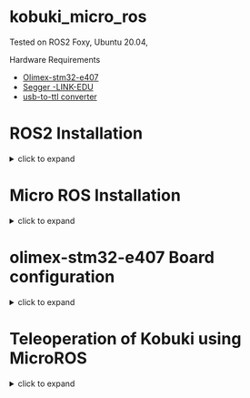 # kobuki_micro_ros

Tested on ROS2 Foxy, Ubuntu 20.04, 

Hardware Requirements
* [Olimex-stm32-e407](https://www.olimex.com/Products/ARM/ST/STM32-E407/open-source-hardware)
* [Segger -LINK-EDU](https://www.digikey.in/product-detail/en/segger-microcontroller-systems/8-08-90-J-LINK-EDU/899-1008-ND/2263130)
* [usb-to-ttl converter](https://www.electronicscomp.com/cp2102-usb-to-ttl-serial-converter-module)

# ROS2 Installation
<details>
<summary> click to expand </summary>
## Setup Locale

```
sudo locale-gen en_US en_US.UTF-8

sudo update-locale LC_ALL=en_US.UTF-8 LANG=en_US.UTF-8

export LANG=en_US.UTF-8
```

## Setup Sources

```
sudo apt update && sudo apt install curl gnupg2 lsb-release

curl -s https://raw.githubusercontent.com/ros/rosdistro/master/ros.asc | sudo apt-key add -

sudo sh -c 'echo "deb [arch=$(dpkg --print-architecture)] http://packages.ros.org/ros2/ubuntu $(lsb_release -cs) main" > /etc/apt/sources.list.d/ros2-latest.list'
```


## Install ROS2 Packages

```
sudo apt update
sudo apt install ros-foxy-desktop
source /opt/ros/foxy/setup.bash
sudo apt install python3-colcon-common-extensions
```


## Test the installation
```
ros2 run demo_nodes_cpp talker
ros2 run demo_nodes_py listener
```
![ros2_output](img/ros2_output1.png
)

</details>


# Micro ROS Installation

<details>
<summary> click to expand </summary>

## Update dependencies using rosdep

```
sudo apt update && rosdep update

sudo apt-get install python3-pip
```

## Build micro-ROS tools 

```
# Source the ROS 2 installation
sudo apt install python3-rosdep

source /opt/ros/foxy/setup.bash

mkdir ~/microros_ws

cd ~/microros_ws

git clone -b foxy https://github.com/micro-ROS/micro_ros_setup.git src/micro_ros_setup

rosdep install --from-path src --ignore-src -y

colcon build
source install/local_setup.bash
```
The build system’s workflow is a four-step procedure:

* Create step: This step is in charge of downloading all the required code repositories and cross-compilation toolchains for the specific hardware platform. Among these repositories, it will also download a collection of ready to use micro-ROS apps.

* Configure step: In this step, the user can select which app is going to be cross-compiled by the toolchain. Some other options, such as transport, agent’s IP address/port (for UDP transport) or device ID (for serial connections) will be also selected in this step.

* Build step: Here is where the cross-compilation takes place and the platform-specific binaries are generated.

* Flash step: The binaries generated in the previous step are flashed onto the hardware platform memory, in order to allow the execution of the micro-ROS app.

</details>

# olimex-stm32-e407 Board configuration 

<details>
<summary> click to expand </summary>

![olimex_board_layout_front](img/olimex_board_layout_front.png
)


| Pin Number      | Power Selection Input|
| ----------- | ----------- |
| 1 - 2      | +5V External DC Input       |
| 3 - 4   | +5V JTAG        |
| 5 - 6    | +5V USB OTG2     |
| 7 - 8    | +5V USB OTG1     |

![olimex_board_layout_back](img/olimex_board_layout_back.png
)


## Creating a new firmware workspace

```
ros2 run micro_ros_setup create_firmware_ws.sh <RTOS> <Platform>
```
In our case, use Seggar JTAG for flashing and powering the board( insert jumper to pin 3-4) of Olimex and power the JTAG by connecting the USB to power source. The Power LED (Red) will blink if connection is successful.

```
cd ~/microros_ws/
source install/local_setup.bash
ros2 run micro_ros_setup create_firmware_ws.sh freertos olimex-stm32-e407 
```
![micro_ros_creating_firmware](img/micro_ros_creating_firmware.png
)


Once the command is executed, a folder named firmware must be created in your workspace.
This step is in charge, among other things, of downloading a set of micro-ROS apps for the specific platform you are addressing. In the case of FreeRTOS, these are located at firmware/freertos_apps/apps. Each app is represented by a folder containing the following files:

* app.c: This file contains the logic of the application.

* app-colcon.meta: This file contains the micro-ROS app specific colcon configuration. 

!!! To check 
```
For the user to create its custom application, a folder <my_app> will need to be registered in this location, containing the two files just described.
```

## Configuring the firmware

The configuration step will set up the main micro-ROS options and select the desired application. It can be executed with the following command:

```
ros2 run micro_ros_setup configure_firmware.sh [APP] [OPTIONS]
```


The options available for this configuration step are:

* --transport or -t: udp, serial or any hardware-specific transport label

* --dev or -d: agent string descriptor in a serial-like transport

* --ip or -i: agent IP in a network-like transport

* --port or -p: agent port in a network-like transport

In this case, we will use a Serial transport (labeled as serial) and focus on the out-of-the-box int32_publisher application located at firmware/freertos_apps/apps/int32_publisher. To execute this application with the chosen transport, run the configuration command above by specifying the [APP] and [OPTIONS] parameters as below:

```
ros2 run micro_ros_setup configure_firmware.sh int32_publisher --transport serial
```

![micro_ros_configuring_firmware](img/micro_ros_configuring_firmware.png
)

## Building the firmware

```
ros2 run micro_ros_setup build_firmware.sh
```
Ignore the sdterr packages: it is due to cross compilations


![micro_ros_builiding_firmware](img/micro_ros_builiding_firmware.png
)

This will create bin and elf files.

## Flashing the firmware

Locate `/firmware/freertos_apps/microros_olimex_e407_extensions/build/micro-ROS.elf`

Then flash the firmware using Segger Jlink


|  Mode |  Jumper Position |
| ----------- | ----------- |
| Default Mode   | B0_0/B1_0     |
| Boot Mode    |    B0_1/B1_0  |

If the board is in boot mode (flashing), user GReen LED will not blink.

```
openocd -f ./interface/jlink.cfg -f ./target/stm32f4x.cfg -c init -c "reset halt" -c "flash write_image erase ~/home/koem-vinu/uros_ws/firmware/freertos_apps/microros_olimex_e407_extensions/build/micro-ROS.elf" -c "verify" -c "reset" -c "exit"
```

![micro_ros_flashing_firmware](img/micro_ros_flashing_firmware.png
)

Once flashing is done, change the jumpers to default mode and then press Reset button. You can see Green LED starts blinking.

## Creating the micro-ROS agent

Inorder to communicate with microROS client in the MCU we need a  micro-ROS agent to start talking with the rest of the ROS 2 world. To do that, create a micro-ROS agent:

Create the microROS agent workspace by command

```
ros2 run micro_ros_setup create_agent_ws.sh
```

Build  the microROS agent workspace by command and source the setup

```
ros2 run micro_ros_setup build_agent.sh
source install/local_setup.bash
```

Then, depending on the selected transport and RTOS, the board connection to the agent may differ.

* For serial communication -Use USB-TTL convertor
    
* For USB-SERIAL communication - Use onboard USB-OTG2 port to connect

![usb_ttl_olimex](/img/usb_ttl_olimex.png)

## Running the micro-ROS Agent

To give micro-ROS access to the ROS 2 dataspace, you just need to run the agent:

```
ros2 run micro_ros_agent micro_ros_agent serial --dev [device]
```


### Granting permission to device

```
sudo su
cd /dev
chown username ttyUSB0
```

![micro_ros_agent](img/micro_ros_agent.png
)

```
source /opt/ros/foxy/setup.bash
source install/local_setup.bash
ros2 topic list
```

![micro_ros_topic](img/micro_ros_topic.png
)
</details>

# Teleoperation of Kobuki using MicroROS

<details>
<summary> click to expand </summary>

The example is wrtten for olimex STM32E407 board on freeRTOS platform

Clone the file ```kobuki_new``` package to the directory ```/firmware/freertos_apps/apps```

![app_directory](img/app_directory.png
)

## Configure the firmware
 Here the example is out of the box ready for wireless teleoperation
 
 Since the Olimex board does not have in-build wifi facility connect a external wifi modem to the ethernet port of the dev board. The power supply to the wifi modem has to carried out seprately.

 Run the comand 

 ```
 ros2 run micro_ros_setup configure_firmware.sh kobuki_new -t udp -i <ip-address> -p 8888
 ```
Replace ```ip-address``` with the ip address of the wifi modem. Use ```ifconfig``` to obtain the ip address.

![config_kobuki](img/config_kobuki.png
)

## Building and flashing the firmware

### Building the firmware

Run the comand 
```
ros2 run micro_ros_setup build_firmware.sh
```
### Flashing the firmware

Run the comand
```
openocd -f ./interface/jlink.cfg -f ./target/stm32f4x.cfg -c init -c "reset halt" -c "flash write_image erase <path to the microros.elf file >" -c "reset" -c "exit"
```
Locate the .elf file generated in the previous step and replace the path in the above comand.

![flash_kobuki](img/flash_kobuki.png
)

## Runing the microROS agent

Now the firmware is flashed in to the board and ready to connect with the microROS agent in your laptop.

### Setting up the microROS agent 

```
ros2 run micro_ros_setup create_agent_ws.sh
```
Building the agent work space
```
ros2 run micro_ros_setup build_agent.sh
```
and source the setup with 
```
source install/setup.bash
```

### Launching the microROS agent

Run the comand 

```
ros2 run micro_ros_agent micro_ros_agent udp4 --port 8888 -v6
```
This will give the following output
```
[1617964653.490785] info     | UDPv4AgentLinux.cpp | init                     | running...             | port: 8888
[1617964653.491030] info     | Root.cpp           | set_verbose_level        | logger setup           | verbose_level: 6
[1617964671.398739] debug    | UDPv4AgentLinux.cpp | recv_message             | [==>> UDP <<==]        | client_key: 0x00000000, len: 24, data: 
0000: 80 00 00 00 00 01 10 00 58 52 43 45 01 00 01 0F 15 B5 CC 50 81 00 FC 01
[1617964671.399073] info     | Root.cpp           | create_client            | create                 | client_key: 0x15B5CC50, session_id: 0x81
[1617964671.399213] info     | SessionManager.hpp | establish_session        | session established    | client_key: 0x364235856, address: 192.168.0.104:448
[1617964671.399464] debug    | UDPv4AgentLinux.cpp | send_message             | [** <<UDP>> **]        | client_key: 0x15B5CC50, len: 19, data: 
0000: 81 00 00 00 04 01 0B 00 00 00 58 52 43 45 01 00 01 0F 00
[1617964671.403259] debug    | UDPv4AgentLinux.cpp | recv_message             | [==>> UDP <<==]        | client_key: 0x15B5CC50, len: 104, data: 
0000: 81 80 00 00 01 05 5E 00 00 0A 00 01 01 02 00 00 50 00 00 00 3C 64 64 73 3E 3C 70 61 72 74 69 63
0020: 69 70 61 6E 74 3E 3C 72 74 70 73 3E 3C 6E 61 6D 65 3E 4D 69 63 72 6F 52 4F 53 5F 6B 6F 62 75 6B
0040: 69 3C 2F 6E 61 6D 65 3E 3C 2F 72 74 70 73 3E 3C 2F 70 61 72 74 69 63 69 70 61 6E 74 3E 3C 2F 64
0060: 64 73 3E 00 00 00 00 00
[1617964671.403353] debug    | UDPv4AgentLinux.cpp | recv_message             | [==>> UDP <<==]        | client_key: 0x15B5CC50, len: 13, data: 
0000: 81 00 00 00 0B 01 05 00 00 00 00 00 80
[1617964671.406590] debug    | UDPv4AgentLinux.cpp | recv_message             | [==>> UDP <<==]        | client_key: 0x15B5CC50, len: 13, data: 
0000: 81 00 00 00 0B 01 05 00 00 00 00 00 80
[1617964671.409265] debug    | UDPv4AgentLinux.cpp | recv_message             | [==>> UDP <<==]        | client_key: 0x15B5CC50, len: 13, data: 
0000: 81 00 00 00 0B 01 05 00 00 00 00 00 80
[1617964671.410349] debug    | ProxyClient.cpp    | create_participant       | participant created    | client_key: 0x15B5CC50, participant_id: 0x000(1)
[1617964671.410513] debug    | UDPv4AgentLinux.cpp | send_message             | [** <<UDP>> **]        | client_key: 0x15B5CC50, len: 14, data: 
0000: 81 80 00 00 05 01 06 00 00 0A 00 01 00 00
[1617964671.411029] debug    | UDPv4AgentLinux.cpp | send_message             | [** <<UDP>> **]        | client_key: 0x15B5CC50, len: 13, data: 
0000: 81 00 00 00 0A 01 05 00 01 00 00 00 80
[1617964671.411097] debug    | UDPv4AgentLinux.cpp | send_message             | [** <<UDP>> **]        | client_key: 0x15B5CC50, len: 13, data: 
0000: 81 00 00 00 0A 01 05 00 01 00 00 00 80
[1617964671.411158] debug    | UDPv4AgentLinux.cpp | send_message             | [** <<UDP>> **]        | client_key: 0x15B5CC50, len: 13, data: 
0000: 81 00 00 00 0A 01 05 00 01 00 00 00 80
[1617964671.411193] debug    | UDPv4AgentLinux.cpp | send_message             | [** <<UDP>> **]        | client_key: 0x15B5CC50, len: 13, data: 
0000: 81 00 00 00 0A 01 05 00 01 00 00 00 80
[1617964671.418825] debug    | UDPv4AgentLinux.cpp | recv_message             | [==>> UDP <<==]        | client_key: 0x15B5CC50, len: 13, data: 
0000: 81 00 00 00 0A 01 05 00 01 00 00 00 80
[1617964671.418868] debug    | UDPv4AgentLinux.cpp | recv_message             | [==>> UDP <<==]        | client_key: 0x15B5CC50, len: 128, data: 
0000: 81 80 01 00 01 05 75 00 00 0B 00 02 02 02 00 00 67 00 00 00 3C 64 64 73 3E 3C 74 6F 70 69 63 3E
0020: 3C 6E 61 6D 65 3E 72 74 2F 63 6D 64 5F 76 65 6C 3C 2F 6E 61 6D 65 3E 3C 64 61 74 61 54 79 70 65
0040: 3E 67 65 6F 6D 65 74 72 79 5F 6D 73 67 73 3A 3A 6D 73 67 3A 3A 64 64 73 5F 3A 3A 54 77 69 73 74
0060: 5F 3C 2F 64 61 74 61 54 79 70 65 3E 3C 2F 74 6F 70 69 63 3E 3C 2F 64 64 73 3E 00 00 01 00 00 00
[1617964671.418900] debug    | UDPv4AgentLinux.cpp | recv_message             | [==>> UDP <<==]        | client_key: 0x15B5CC50, len: 13, data: 
0000: 81 00 00 00 0B 01 05 00 01 00 01 00 80
[1617964671.418911] debug    | UDPv4AgentLinux.cpp | recv_message             | [==>> UDP <<==]        | client_key: 0x15B5CC50, len: 13, data: 
0000: 81 00 00 00 0B 01 05 00 01 00 01 00 80
[1617964671.419126] debug    | ProxyClient.cpp    | create_topic             | topic created          | client_key: 0x15B5CC50, topic_id: 0x000(2), participant_id: 0x000(1)
[1617964671.419209] debug    | UDPv4AgentLinux.cpp | send_message             | [** <<UDP>> **]        | client_key: 0x15B5CC50, len: 14, data: 
0000: 81 80 01 00 05 01 06 00 00 0B 00 02 00 00
[1617964671.419234] debug    | UDPv4AgentLinux.cpp | send_message             | [** <<UDP>> **]        | client_key: 0x15B5CC50, len: 13, data: 
0000: 81 00 00 00 0A 01 05 00 02 00 00 00 80
[1617964671.419246] debug    | UDPv4AgentLinux.cpp | send_message             | [** <<UDP>> **]        | client_key: 0x15B5CC50, len: 13, data: 
0000: 81 00 00 00 0A 01 05 00 02 00 00 00 80
[1617964671.419256] debug    | UDPv4AgentLinux.cpp | send_message             | [** <<UDP>> **]        | client_key: 0x15B5CC50, len: 13, data: 
0000: 81 00 00 00 0A 01 05 00 02 00 00 00 80
[1617964671.452049] debug    | UDPv4AgentLinux.cpp | recv_message             | [==>> UDP <<==]        | client_key: 0x15B5CC50, len: 13, data: 
0000: 81 00 00 00 0B 01 05 00 01 00 01 00 80
[1617964671.452125] debug    | UDPv4AgentLinux.cpp | recv_message             | [==>> UDP <<==]        | client_key: 0x15B5CC50, len: 13, data: 
0000: 81 00 00 00 0A 01 05 00 02 00 00 00 80
[1617964671.452158] debug    | UDPv4AgentLinux.cpp | recv_message             | [==>> UDP <<==]        | client_key: 0x15B5CC50, len: 24, data: 
0000: 81 80 02 00 01 05 0F 00 00 0C 00 04 04 02 00 00 01 00 00 00 00 00 01 00
[1617964671.452192] debug    | UDPv4AgentLinux.cpp | recv_message             | [==>> UDP <<==]        | client_key: 0x15B5CC50, len: 13, data: 
0000: 81 00 00 00 0B 01 05 00 02 00 02 00 80
[1617964671.452228] debug    | UDPv4AgentLinux.cpp | recv_message             | [==>> UDP <<==]        | client_key: 0x15B5CC50, len: 13, data: 
0000: 81 00 00 00 0B 01 05 00 02 00 02 00 80
[1617964671.452258] debug    | UDPv4AgentLinux.cpp | recv_message             | [==>> UDP <<==]        | client_key: 0x15B5CC50, len: 13, data: 
0000: 81 00 00 00 0B 01 05 00 02 00 02 00 80
[1617964671.452297] debug    | UDPv4AgentLinux.cpp | recv_message             | [==>> UDP <<==]        | client_key: 0x15B5CC50, len: 13, data: 
0000: 81 00 00 00 0B 01 05 00 02 00 02 00 80
[1617964671.452315] debug    | UDPv4AgentLinux.cpp | send_message             | [** <<UDP>> **]        | client_key: 0x15B5CC50, len: 13, data: 
0000: 81 00 00 00 0A 01 05 00 02 00 00 00 80
[1617964671.452451] debug    | ProxyClient.cpp    | create_subscriber        | subscriber created     | client_key: 0x15B5CC50, subscriber_id: 0x000(4), participant_id: 0x000(1)
[1617964671.452570] debug    | UDPv4AgentLinux.cpp | send_message             | [** <<UDP>> **]        | client_key: 0x15B5CC50, len: 14, data: 
0000: 81 80 02 00 05 01 06 00 00 0C 00 04 00 00
```

Some cases the connection is not initiated on the go, in that case press the on board reset button.

To check whether the /cmd_vel topic is activated, open another tab in the terminal and source ```install/setup.bash```

Run the comand 

```
ros2 topic list
```
/cmd_vel topic will be present 

## Launch the turtlebot teleop node

Run the comand 
```
ros2 run teleop_twist_keyboard teleop_twist_keyboard
```
It will launch the teleop control node

![teleop_kobuki](img/teleop_kobuki.png
)

Now control is enabled with respective control keyboard switchs

## Hardware setup

The control signals to the kobuki base is send forn the UART3 of the olimex board which located near the boot jumpers. The functionality of each pin given in the back side of the board. Connect the ground and Tx pin to the ground and Rx pin of the kobuki base using jumper wires.

Kobuki base serial pin layout shown below

![pin_kobuki](img/pin_kobuki.png
)

![hardware_kobuki1](img/hardware_kobuki1.jpg
)

![hardware_kobuki2](img/hardware_kobuki2.jpg
)
</details>